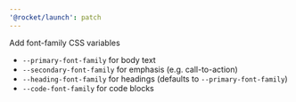 ```yaml
---
'@rocket/launch': patch
---
```


Add font-family CSS variables

- `--primary-font-family` for body text
- `--secondary-font-family` for emphasis (e.g. call-to-action)
- `--heading-font-family` for headings (defaults to `--primary-font-family`)
- `--code-font-family` for code blocks
